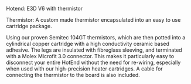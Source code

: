 Hotend: E3D V6 with thermistor

Thermistor: A custom made thermistor encapsulated into an easy to use cartridge package.

Using our proven Semitec 104GT thermistors, which are then potted into a cylindrical copper cartridge with a high conductivity ceramic based adhesive. The legs are insulated with fibreglass sleeving, and terminated with a Molex Microfit 3.0 connector. This makes it particularly easy to disconnect your entire HotEnd without the need for re-wiring, especially when used with our high-precision heater cartridges. A cable for connecting the thermistor to the board is also included.
